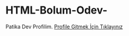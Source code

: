 # HTML-Bolum-Odev-

Patika Dev Profilim. [Profile Gitmek İçin Tıklayınız](https://app.patika.dev/furkandmxr)
